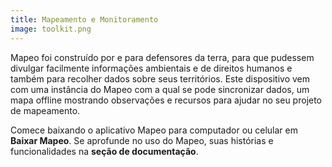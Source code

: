 ```yaml
---
title: Mapeamento e Monitoramento
image: toolkit.png
---
```


Mapeo foi construído por e para defensores da terra, para que pudessem divulgar facilmente informações ambientais e de direitos humanos e também para recolher dados sobre seus territórios. Este dispositivo vem com uma instância do Mapeo com a qual se pode sincronizar dados, um mapa offline mostrando observações e recursos para ajudar no seu projeto de mapeamento.

Comece baixando o aplicativo Mapeo para computador ou celular em **Baixar Mapeo**. Se aprofunde no uso do Mapeo, suas histórias e funcionalidades na **seção de documentação**.

<app-button :color="true" target="_self" link="apps/mapeo" text="Download Mapeo"></app-button>
<app-button target="_self" link="mapping-and-monitoring#Documentation" text="Read documentation"></app-button>
